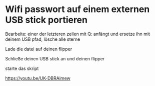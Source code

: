 # Wifi passwort auf einem externen USB stick portieren

Bearbeite: 
einer der letzteren zeilen mit Q: anfängt und ersetze ihn mit deinem USB pfad, lösche alle sterne

Lade die datei auf deinen flipper

Schließe deinen USB stick an und deinen flipper 

starte das skript

https://youtu.be/UK-DBRAimew
